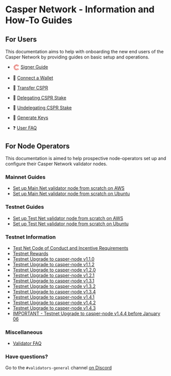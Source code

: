# Casper Network - Information and How-To Guides

## For Users

This documentation aims to help with onboarding the new end users of the Casper Network by providing guides on basic setup and operations.
  - <img src="assets/CasperNetwork/casper-signer-logo.jpg" alt="Casper Signer" width="20" style="vertical-align:middle"/> [Signer Guide](/docs/user-guides/SignerGuide.md)
  - 👛 [Connect a Wallet](/docs/user-guides/Connect-a-Wallet.md)
  - 💸 [Transfer CSPR](/docs/user-guides/Transfer-CSPR.md)
  - 🥩 [Delegating CSPR Stake](/docs/user-guides/Delegating-CSPR-Stake.md)
  - 🥙 [Undelegating CSPR Stake](/docs/user-guides/Undelegating-CSPR-Stake.md)
  - 🔑 [Generate Keys](/docs/user-guides/Generate-Keys.md)

  - ❓ [User FAQ](/docs/faq-user.md)

## For Node Operators

This documentation is aimed to help prospective node-operators set up and configure their Casper Network validator nodes.

### Mainnet Guides
  - [Set up Main Net validator node from scratch on AWS](/docs/aws/setup-mainnet-validator-from-scratch.md)
  - [Set up Main Net validator node from scratch on Ubuntu](/docs/ubuntu/setup-mainnet-validator-from-scratch.md)

### Testnet Guides
  - [Set up Test Net validator node from scratch on AWS](/docs/aws/setup-testnet-validator-from-scratch.md)
  - [Set up Test Net validator node from scratch on Ubuntu](/docs/ubuntu/setup-testnet-validator-from-scratch.md)

### Testnet Information
  - [Test Net Code of Conduct and Incentive Requirements](/docs/testnet.md)
  - [Testnet Rewards](/docs/testnet-rewards.md)
  - [Testnet Upgrade to casper-node v1.1.0](/docs/testnet/upgrade-1_1_0.md)
  - [Testnet Upgrade to casper-node v1.1.2](/docs/testnet/upgrade-1_1_2.md)
  - [Testnet Upgrade to casper-node v1.2.0](/docs/testnet/upgrade-1_2_0.md)
  - [Testnet Upgrade to casper-node v1.2.1](/docs/testnet/upgrade-1_2_1.md)
  - [Testnet Upgrade to casper-node v1.3.1](/docs/testnet/upgrade-1_3_1.md)
  - [Testnet Upgrade to casper-node v1.3.2](/docs/testnet/upgrade-1_3_2.md)
  - [Testnet Upgrade to casper-node v1.3.4](/docs/testnet/upgrade-1_3_4.md)
  - [Testnet Upgrade to casper-node v1.4.1](/docs/testnet/upgrade-1_4_1.md)
  - [Testnet Upgrade to casper-node v1.4.2](/docs/testnet/upgrade-1_4_2.md)
  - [Testnet Upgrade to casper-node v1.4.3](/docs/testnet/upgrade-1_4_3.md)
  - [IMPORTANT - Testnet Upgrade to casper-node v1.4.4 before January 06](/docs/testnet/upgrade-1_4_4.md)

### Miscellaneous
- [Validator FAQ](/docs/faq-validator.md)

### Have questions?
Go to the `#validators-general` channel [on Discord](https://discord.gg/casperblockchain)
